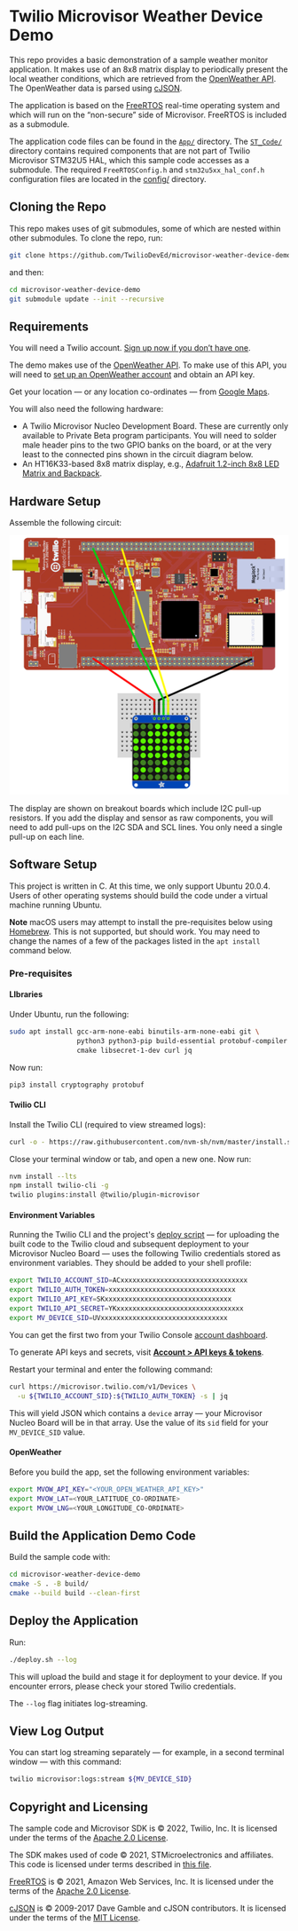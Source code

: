 # Twilio Microvisor Weather Device Demo

This repo provides a basic demonstration of a sample weather monitor application. It makes use of an 8x8 matrix display to periodically present the local weather conditions, which are retrieved from the [OpenWeather API](https://openweathermap.org/api/one-call-api). The OpenWeather data is parsed using [cJSON](https://github.com/DaveGamble/cJSON).

The application is based on the [FreeRTOS](https://freertos.org/) real-time operating system and which will run on the “non-secure” side of Microvisor. FreeRTOS is included as a submodule.

The application code files can be found in the [`App/`](App/) directory. The [`ST_Code/`](ST_Code/) directory contains required components that are not part of Twilio Microvisor STM32U5 HAL, which this sample code accesses as a submodule. The required `FreeRTOSConfig.h` and `stm32u5xx_hal_conf.h` configuration files are located in the [config/](config/) directory.

## Cloning the Repo

This repo makes uses of git submodules, some of which are nested within other submodules. To clone the repo, run:

```bash
git clone https://github.com/TwilioDevEd/microvisor-weather-device-demo.git
```

and then:

```bash
cd microvisor-weather-device-demo
git submodule update --init --recursive
```

## Requirements

You will need a Twilio account. [Sign up now if you don’t have one](https://www.twilio.com/try-twilio).

The demo makes use of the [OpenWeather API](https://openweathermap.org/api/one-call-api). To make use of this API, you will need to [set up an OpenWeather account](https://home.openweathermap.org/users/sign_up) and obtain an API key.

Get your location — or any location co-ordinates — from [Google Maps](https://www.google.co.uk/maps).

You will also need the following hardware:

* A Twilio Microvisor Nucleo Development Board. These are currently only available to Private Beta program participants. You will need to solder male header pins to the two GPIO banks on the board, or at the very least to the connected pins shown in the circuit diagram below.
* An HT16K33-based 8x8 matrix display, e.g., [Adafruit 1.2-inch 8x8 LED Matrix and Backpack](https://www.adafruit.com/product/1856).

## Hardware Setup

Assemble the following circuit:

![The Microvisor IOT device demo circuit](./images/circuit.png)

The display are shown on breakout boards which include I2C pull-up resistors. If you add the display and sensor as raw components, you will need to add pull-ups on the I2C SDA and SCL lines. You only need a single pull-up on each line.

## Software Setup

This project is written in C. At this time, we only support Ubuntu 20.0.4. Users of other operating systems should build the code under a virtual machine running Ubuntu.

**Note** macOS users may attempt to install the pre-requisites below using [Homebrew](https://brew.sh). This is not supported, but should work. You may need to change the names of a few of the packages listed in the `apt install` command below.

### Pre-requisites

#### LIbraries

Under Ubuntu, run the following:

```bash
sudo apt install gcc-arm-none-eabi binutils-arm-none-eabi git \
                 python3 python3-pip build-essential protobuf-compiler \
                 cmake libsecret-1-dev curl jq
```

Now run:

```bash
pip3 install cryptography protobuf
```

#### Twilio CLI

Install the Twilio CLI (required to view streamed logs):

```bash
curl -o - https://raw.githubusercontent.com/nvm-sh/nvm/master/install.sh | bash
```

Close your terminal window or tab, and open a new one. Now run:

```bash
nvm install --lts
npm install twilio-cli -g
twilio plugins:install @twilio/plugin-microvisor
```

#### Environment Variables

Running the Twilio CLI and the project's [deploy script](./deploy.sh) — for uploading the built code to the Twilio cloud and subsequent deployment to your Microvisor Nucleo Board — uses the following Twilio credentials stored as environment variables. They should be added to your shell profile:

```bash
export TWILIO_ACCOUNT_SID=ACxxxxxxxxxxxxxxxxxxxxxxxxxxxxxxxx
export TWILIO_AUTH_TOKEN=xxxxxxxxxxxxxxxxxxxxxxxxxxxxxxxx
export TWILIO_API_KEY=SKxxxxxxxxxxxxxxxxxxxxxxxxxxxxxxxx
export TWILIO_API_SECRET=YKxxxxxxxxxxxxxxxxxxxxxxxxxxxxxxxx
export MV_DEVICE_SID=UVxxxxxxxxxxxxxxxxxxxxxxxxxxxxxxxx
```

You can get the first two from your Twilio Console [account dashboard](https://console.twilio.com/).

To generate API keys and secrets, visit [**Account > API keys & tokens**](https://twilio.com/console/project/api-keys/).

Restart your terminal and enter the following command:

```bash
curl https://microvisor.twilio.com/v1/Devices \
  -u ${TWILIO_ACCOUNT_SID}:${TWILIO_AUTH_TOKEN} -s | jq
```

This will yield JSON which contains a `device` array — your Microvisor Nucleo Board will be in that array. Use the value of its `sid` field for your `MV_DEVICE_SID` value.

#### OpenWeather

Before you build the app, set the following environment variables:

```bash
export MVOW_API_KEY="<YOUR_OPEN_WEATHER_API_KEY>"
export MVOW_LAT=<YOUR_LATITUDE_CO-ORDINATE>
export MVOW_LNG=<YOUR_LONGITUDE_CO-ORDINATE>
```

## Build the Application Demo Code

Build the sample code with:

```bash
cd microvisor-weather-device-demo
cmake -S . -B build/
cmake --build build --clean-first
```

## Deploy the Application

Run:

```bash
./deploy.sh --log
```

This will upload the build and stage it for deployment to your device. If you encounter errors, please check your stored Twilio credentials.

The `--log` flag initiates log-streaming.

## View Log Output

You can start log streaming separately — for example, in a second terminal window — with this command:

```bash
twilio microvisor:logs:stream ${MV_DEVICE_SID}
```

## Copyright and Licensing

The sample code and Microvisor SDK is © 2022, Twilio, Inc. It is licensed under the terms of the [Apache 2.0 License](./LICENSE).

The SDK makes used of code © 2021, STMicroelectronics and affiliates. This code is licensed under terms described in [this file](https://github.com/twilio/twilio-microvisor-hal-stm32u5/blob/main/LICENSE-STM32CubeU5.md).

[FreeRTOS](https://freertos.org/) is © 2021, Amazon Web Services, Inc. It is licensed under the terms of the [Apache 2.0 License](./LICENSE).

[cJSON](https://github.com/DaveGamble/cJSON) is © 2009-2017 Dave Gamble and cJSON contributors. It is licensed under the terms of the [MIT License](./LICENSE.md).